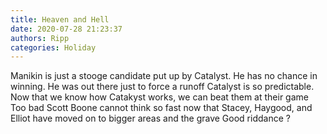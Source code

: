 ```yaml
---
title: Heaven and Hell
date: 2020-07-28 21:23:37
authors: Ripp
categories: Holiday
---
```


 Manikin is just a stooge candidate put up by Catalyst.   He has no chance in winning.  He was out there just to force a runoff
Catalyst  is so predictable.   Now that we know how Catakyst works, we can beat them at their game 
Too bad Scott Boone cannot think so fast now that Stacey, Haygood, and Elliot have moved on to bigger areas and the grave
Good riddance 
?